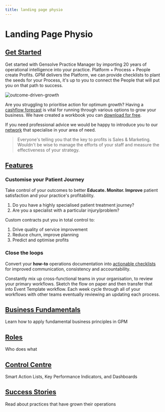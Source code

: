 ```yaml
---
title: landing page physio
---
```


# Landing Page Physio

## [Get Started](./practice-journey/)

Get started with Gensolve Practice Manager by importing 20 years of operational intelligence into your practice. Platform + Process + People create Profits. GPM delivers the Platform, we can provide checklists to plant the seeds for your Process, it's up to you to connect the People that will put you on that path to success.

![outcome-driven-growth](https://drive.google.com/uc?id=1Rlxj3vrzZB4RxqqNb-ipk4J-DTcj8lUb)

Are you struggling to prioritise action for optimum growth? Having a [cashflow forecast](https://drive.google.com/a/gensolve.com/uc?authuser=0&id=11f6rMWAp61vytiQfZq2xvCX2sOnvI2fn&export=download) is vital for running through various options to grow your business. We have created a workbook you can [download for free](https://drive.google.com/a/gensolve.com/uc?authuser=0&id=11f6rMWAp61vytiQfZq2xvCX2sOnvI2fn&export=download).

If you need professional advice we would be happy to introduce you to our [network](./practice-journey/growth/coaching/) that specialise in your area of need.

> Everyone's telling you that the key to profits is Sales & Marketing. Wouldn't be wise to manage the efforts of your staff and measure the effectiveness of your strategy.

## [Features](./features/)

### Customise your Patient Journey

Take control of your outcomes to better **Educate. Monitor. Improve** patient satisfaction and your practice's profitability.

1. Do you have a highly specialised patient treatment journey?
2. Are you a specialist with a particular injury/problem?

Custom contracts put you in total control to:

1. Drive quality of service improvement
2. Reduce churn, improve planning
3. Predict and optimise profits

### Close the loops

Convert your **how-to** operations documentation into [actionable checklists](./features/workflows/staff-management/how-to-create-operations-checklists/) for improved communication, consistency and accountability.

Constantly mix up cross-functional teams in your organisation, to review your primary workflows. Sketch the flow on paper and then transfer that into Event Template workflow. Each week cycle through all of your workflows with other teams eventually reviewing an updating each process.

## [Business Fundamentals](./business-fundamentals/)

Learn how to apply fundamental business principles in GPM

## [Roles](./roles/)

Who does what

## [Control Centre](./control-centre/)

Smart Action Lists, Key Performance Indicators, and Dashboards

## [Success Stories](./success-stories/)

Read about practices that have grown their operations
